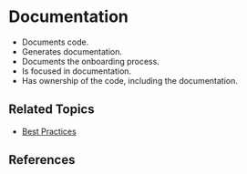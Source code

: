 # Documentation

* Documents code.
* Generates documentation.
* Documents the onboarding process.
* Is focused in documentation.
* Has ownership of the code, including the documentation.

## Related Topics

* [Best Practices](/best-practices.md)

## References
